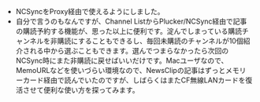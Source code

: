 * NCSyncをProxy経由で使えるようにしました。
* 自分で言うのもなんですが、Channel ListからPlucker/NCSync経由で記事の購読予約する機能が、思った以上に便利です。淀んでしまっている購読チャンネルを非購読にすることもできるし、毎回未購読のチャンネルが10個紹介される中から選ぶこともできます。選んでつまらなかったら次回のNCSync時にまた非購読に戻せばいいだけです。Macユーザなので、MemoURLなどを使いづらい環境なので、NewsClipの記事はずっとメモリーカード経由で読んでいたのですが、しばらくはまたCF無線LANカードを復活させて便利な使い方を探ってみます。


